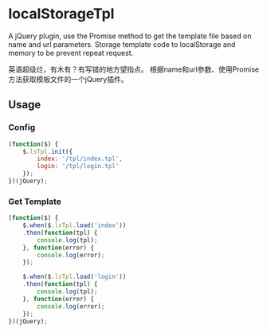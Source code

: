 # localStorageTpl
A jQuery plugin, use the Promise method to get the template file based on name and url parameters.
Storage template code to localStorage and memory to be prevent repeat request.

英语超级烂，有木有？有写错的地方望指点。
根据name和url参数、使用Promise方法获取模板文件的一个jQuery插件。
## Usage

### Config
```javascript
(function($) {
    $.lsTpl.init({
        index: '/tpl/index.tpl',
        login: '/tpl/login.tpl'
    });
})(jQuery);
```

### Get Template
```javascript
(function($) {
    $.when($.lsTpl.load('index'))
    .then(function(tpl) {
        console.log(tpl);
    }, function(error) {
        console.log(error);
    });

    $.when($.lsTpl.load('login'))
    .then(function(tpl) {
        console.log(tpl);
    }, function(error) {
        console.log(error);
    });
})(jQuery);
```
